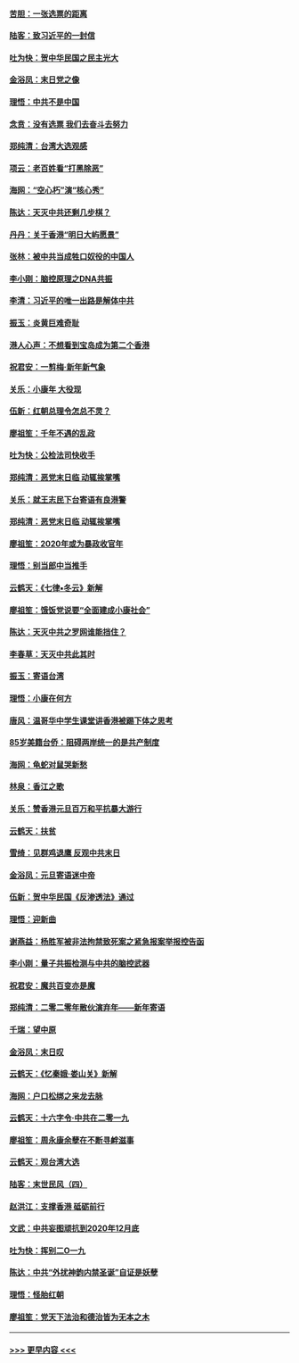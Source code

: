 #### [苦胆：一张选票的距离](../pages/nsc993/n11788914.md?t=01131711) 
#### [陆客：致习近平的一封信](../pages/nsc993/n11788867.md?t=01131711) 
#### [吐为快：贺中华民国之民主光大](../pages/nsc993/n11788618.md?t=01131711) 
#### [金浴凤：末日党之像](../pages/nsc993/n11787475.md?t=01131711) 
#### [理悟：中共不是中国](../pages/nsc993/n11787463.md?t=01131711) 
#### [念贲：没有选票  我们去奋斗去努力](../pages/nsc993/n11787398.md?t=01131711) 
#### [郑纯清：台湾大选观感](../pages/nsc993/n11786210.md?t=01131711) 
#### [项云：老百姓看“打黑除恶”](../pages/nsc993/n11785398.md?t=01131711) 
#### [海网：“空心朽”演“核心秀”](../pages/nsc993/n11783874.md?t=01131711) 
#### [陈达：天灭中共还剩几步棋？](../pages/nsc993/n11783719.md?t=01131711) 
#### [丹丹：关于香港“明日大屿愿景”](../pages/nsc993/n11783273.md?t=01131711) 
#### [张林：被中共当成牲口奴役的中国人](../pages/nsc993/n11782397.md?t=01131711) 
#### [李小刚：脑控原理之DNA共振](../pages/nsc993/n11780962.md?t=01131711) 
#### [李清：习近平的唯一出路是解体中共](../pages/nsc993/n11780866.md?t=01131711) 
#### [振玉：炎黄巨难奇耻](../pages/nsc993/n11779632.md?t=01131711) 
#### [港人心声：不想看到宝岛成为第二个香港](../pages/nsc993/n11778817.md?t=01131711) 
#### [祝君安：一剪梅‧新年新气象](../pages/nsc993/n11776340.md?t=01131711) 
#### [关乐：小康年 大役现](../pages/nsc993/n11774213.md?t=01131711) 
#### [伍新：红朝总理令怎总不灵？](../pages/nsc993/n11770813.md?t=01131711) 
#### [廖祖笙：千年不遇的乱政](../pages/nsc993/n11770373.md?t=01131711) 
#### [吐为快：公检法司快收手](../pages/nsc993/n11770359.md?t=01131711) 
#### [郑纯清：恶党末日临 动辄挨掌嘴](../pages/nsc993/n11769912.md?t=01131711) 
#### [关乐：就王志民下台寄语有良港警](../pages/nsc993/n11769903.md?t=01131711) 
#### [郑纯清：恶党末日临 动辄挨掌嘴](../pages/nsc993/n11769356.md?t=01131711) 
#### [廖祖笙：2020年或为暴政收官年](../pages/nsc993/n11768216.md?t=01131711) 
#### [理悟：别当郎中当推手](../pages/nsc993/n11768243.md?t=01131711) 
#### [云鹤天：《七律▪冬云》新解](../pages/nsc993/n11768204.md?t=01131711) 
#### [廖祖笙：饿饭党说要“全面建成小康社会”](../pages/nsc993/n11767482.md?t=01131711) 
#### [陈达：天灭中共之罗网谁能挡住？](../pages/nsc993/n11767465.md?t=01131711) 
#### [李春草：天灭中共此其时](../pages/nsc993/n11767452.md?t=01131711) 
#### [振玉：寄语台湾](../pages/nsc993/n11767432.md?t=01131711) 
#### [理悟：小康在何方](../pages/nsc993/n11767394.md?t=01131711) 
#### [唐风：温哥华中学生课堂讲香港被踢下体之思考](../pages/nsc993/n11766848.md?t=01131711) 
#### [85岁美籍台侨：阻碍两岸统一的是共产制度](../pages/nsc993/n11765043.md?t=01131711) 
#### [海网：龟蛇对鼠哭新愁](../pages/nsc993/n11764895.md?t=01131711) 
#### [林泉：香江之歌](../pages/nsc993/n11764415.md?t=01131711) 
#### [关乐：赞香港元旦百万和平抗暴大游行](../pages/nsc993/n11764382.md?t=01131711) 
#### [云鹤天：扶贫](../pages/nsc993/n11764245.md?t=01131711) 
#### [雪绮：见群鸡退鹰  反观中共末日](../pages/nsc993/n11762112.md?t=01131711) 
#### [金浴凤：元旦寄语迷中帝](../pages/nsc993/n11761788.md?t=01131711) 
#### [伍新：贺中华民国《反渗透法》通过](../pages/nsc993/n11761994.md?t=01131711) 
#### [理悟：迎新曲](../pages/nsc993/n11761152.md?t=01131711) 
#### [谢燕益：杨胜军被非法拘禁致死案之紧急报案举报控告函](../pages/nsc993/n11756134.md?t=01131711) 
#### [李小刚：量子共振检测与中共的脑控武器](../pages/nsc993/n11754518.md?t=01131711) 
#### [祝君安：魔共百变亦是魔](../pages/nsc993/n11754469.md?t=01131711) 
#### [郑纯清：二零二零年散伙演弃年——新年寄语](../pages/nsc993/n11754195.md?t=01131711) 
#### [千瑞：望中原](../pages/nsc993/n11754159.md?t=01131711) 
#### [金浴凤：末日叹](../pages/nsc993/n11752359.md?t=01131711) 
#### [云鹤天：《忆秦娥‧娄山关》新解](../pages/nsc993/n11752348.md?t=01131711) 
#### [海网：户口松绑之来龙去脉](../pages/nsc993/n11752328.md?t=01131711) 
#### [云鹤天：十六字令‧中共在二零一九](../pages/nsc993/n11752305.md?t=01131711) 
#### [廖祖笙：周永康余孽在不断寻衅滋事](../pages/nsc993/n11751013.md?t=01131711) 
#### [云鹤天：观台湾大选](../pages/nsc993/n11751007.md?t=01131711) 
#### [陆客：末世民风（四）](../pages/nsc993/n11749203.md?t=01131711) 
#### [赵洪江：支撑香港 砥砺前行](../pages/nsc993/n11748482.md?t=01131711) 
#### [文武：中共妄图顽抗到2020年12月底](../pages/nsc993/n11748446.md?t=01131711) 
#### [吐为快：挥别二O一九](../pages/nsc993/n11748411.md?t=01131711) 
#### [陈达：中共“外扰神韵内禁圣诞”自证是妖孽](../pages/nsc993/n11748226.md?t=01131711) 
#### [理悟：怪胎红朝](../pages/nsc993/n11748206.md?t=01131711) 
#### [廖祖笙：党天下法治和德治皆为无本之木](../pages/nsc993/n11748135.md?t=01131711) 

----
#### [ >>> 更早内容 <<< ](../indexes/nsc993-earlier.md)
